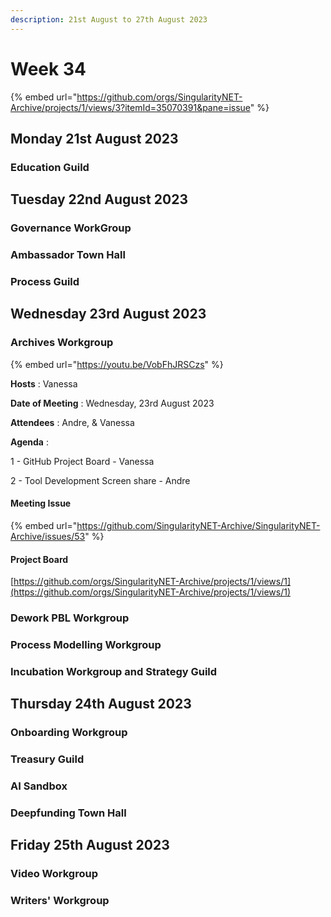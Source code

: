 ```yaml
---
description: 21st August to 27th August 2023
---
```


# Week 34

{% embed url="https://github.com/orgs/SingularityNET-Archive/projects/1/views/3?itemId=35070391&pane=issue" %}

## Monday 21st August 2023 <a href="#docs-internal-guid-565643b2-7fff-f227-7377-f80e405da06c" id="docs-internal-guid-565643b2-7fff-f227-7377-f80e405da06c"></a>

### Education Guild

## Tuesday 22nd August 2023

### Governance WorkGroup

### Ambassador Town Hall

### Process Guild

## Wednesday 23rd August 2023

### Archives Workgroup

{% embed url="https://youtu.be/VobFhJRSCzs" %}

**Hosts** : Vanessa

**Date of Meeting** : Wednesday, 23rd August 2023&#x20;

**Attendees** : Andre, & Vanessa&#x20;

**Agenda** :&#x20;

1 - GitHub Project Board - Vanessa&#x20;

2 - Tool Development Screen share - Andre

#### Meeting Issue

{% embed url="https://github.com/SingularityNET-Archive/SingularityNET-Archive/issues/53" %}

#### Project Board

[https://github.com/orgs/SingularityNET-Archive/projects/1/views/1](https://github.com/orgs/SingularityNET-Archive/projects/1/views/1)

### Dework PBL Workgroup

### Process Modelling Workgroup

### Incubation Workgroup and Strategy Guild

## Thursday 24th August 2023

### Onboarding Workgroup

### Treasury Guild

### AI Sandbox

### Deepfunding Town Hall

## Friday 25th August 2023

### Video Workgroup

### Writers' Workgroup
